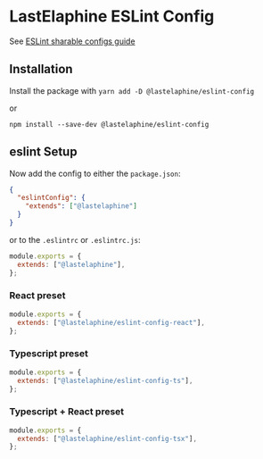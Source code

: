 # LastElaphine ESLint Config

See [ESLint sharable configs guide](https://eslint.org/docs/developer-guide/shareable-configs)

## Installation
Install the package with
`yarn add -D @lastelaphine/eslint-config`

or

`npm install --save-dev @lastelaphine/eslint-config`

## eslint Setup

Now add the config to either the `package.json`:

```json
{
  "eslintConfig": {
    "extends": ["@lastelaphine"]
  }
}
```

or to the `.eslintrc` or `.eslintrc.js`:

```js
module.exports = {
  extends: ["@lastelaphine"],
};
```

### React preset
```js
module.exports = {
  extends: ["@lastelaphine/eslint-config-react"],
};
```
### Typescript preset

```js
module.exports = {
  extends: ["@lastelaphine/eslint-config-ts"],
};
```

### Typescript + React preset
```js
module.exports = {
  extends: ["@lastelaphine/eslint-config-tsx"],
};
```
